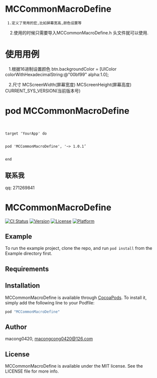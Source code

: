 # MCCommonMacroDefine 

     1.定义了常用的宏,比如屏幕宽高,颜色设置等
     
     
     2.使用的时候只需要导入MCCommonMacroDefine.h 头文件就可以使用.
     
     
     
# 使用用例



    1.根据16进制设置颜色 btn.backgroundColor = [UIColor colorWithHexadecimalString:@"00bf99" alpha:1.0];
    
    
    
    2.尺寸 MCScreenWidth(屏幕宽度) MCScreenHeight(屏幕高度) CURRENT_SYS_VERSION(当前版本号)
    
    
    
    
# pod  MCCommonMacroDefine
   
   
    target 'YourApp' do
    
    
    pod 'MCCommonMacroDefine', '~> 1.0.1’
    
    
    end



## 联系我

 qq: 271269841
 
# MCCommonMacroDefine

[![CI Status](http://img.shields.io/travis/macong0420/MCCommonMacroDefine.svg?style=flat)](https://travis-ci.org/macong0420/MCCommonMacroDefine)
[![Version](https://img.shields.io/cocoapods/v/MCCommonMacroDefine.svg?style=flat)](http://cocoapods.org/pods/MCCommonMacroDefine)
[![License](https://img.shields.io/cocoapods/l/MCCommonMacroDefine.svg?style=flat)](http://cocoapods.org/pods/MCCommonMacroDefine)
[![Platform](https://img.shields.io/cocoapods/p/MCCommonMacroDefine.svg?style=flat)](http://cocoapods.org/pods/MCCommonMacroDefine)

## Example

To run the example project, clone the repo, and run `pod install` from the Example directory first.

## Requirements

## Installation

MCCommonMacroDefine is available through [CocoaPods](http://cocoapods.org). To install
it, simply add the following line to your Podfile:

```ruby
pod "MCCommonMacroDefine"
```

## Author

macong0420, macongcong0420@126.com

## License

MCCommonMacroDefine is available under the MIT license. See the LICENSE file for more info.
